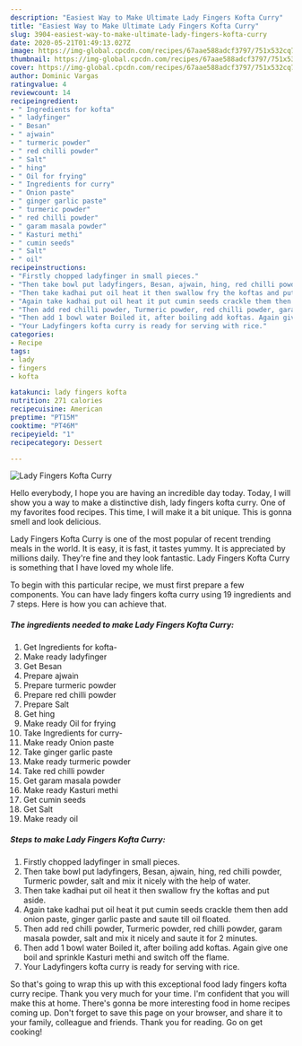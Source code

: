 ```yaml
---
description: "Easiest Way to Make Ultimate Lady Fingers Kofta Curry"
title: "Easiest Way to Make Ultimate Lady Fingers Kofta Curry"
slug: 3904-easiest-way-to-make-ultimate-lady-fingers-kofta-curry
date: 2020-05-21T01:49:13.027Z
image: https://img-global.cpcdn.com/recipes/67aae588adcf3797/751x532cq70/lady-fingers-kofta-curry-recipe-main-photo.jpg
thumbnail: https://img-global.cpcdn.com/recipes/67aae588adcf3797/751x532cq70/lady-fingers-kofta-curry-recipe-main-photo.jpg
cover: https://img-global.cpcdn.com/recipes/67aae588adcf3797/751x532cq70/lady-fingers-kofta-curry-recipe-main-photo.jpg
author: Dominic Vargas
ratingvalue: 4
reviewcount: 14
recipeingredient:
- " Ingredients for kofta"
- " ladyfinger"
- " Besan"
- " ajwain"
- " turmeric powder"
- " red chilli powder"
- " Salt"
- " hing"
- " Oil for frying"
- " Ingredients for curry"
- " Onion paste"
- " ginger garlic paste"
- " turmeric powder"
- " red chilli powder"
- " garam masala powder"
- " Kasturi methi"
- " cumin seeds"
- " Salt"
- " oil"
recipeinstructions:
- "Firstly chopped ladyfinger in small pieces."
- "Then take bowl put ladyfingers, Besan, ajwain, hing, red chilli powder, Turmeric powder, salt and mix it nicely with the help of water."
- "Then take kadhai put oil heat it then swallow fry the koftas and put aside."
- "Again take kadhai put oil heat it put cumin seeds crackle them then add onion paste, ginger garlic paste and saute till oil floated."
- "Then add red chilli powder, Turmeric powder, red chilli powder, garam masala powder, salt and mix it nicely and saute it for 2 minutes."
- "Then add 1 bowl water Boiled it, after boiling add koftas. Again give one boil and sprinkle Kasturi methi and switch off the flame."
- "Your Ladyfingers kofta curry is ready for serving with rice."
categories:
- Recipe
tags:
- lady
- fingers
- kofta

katakunci: lady fingers kofta 
nutrition: 271 calories
recipecuisine: American
preptime: "PT15M"
cooktime: "PT46M"
recipeyield: "1"
recipecategory: Dessert

---
```



![Lady Fingers Kofta Curry](https://img-global.cpcdn.com/recipes/67aae588adcf3797/751x532cq70/lady-fingers-kofta-curry-recipe-main-photo.jpg)

Hello everybody, I hope you are having an incredible day today. Today, I will show you a way to make a distinctive dish, lady fingers kofta curry. One of my favorites food recipes. This time, I will make it a bit unique. This is gonna smell and look delicious.



Lady Fingers Kofta Curry is one of the most popular of recent trending meals in the world. It is easy, it is fast, it tastes yummy. It is appreciated by millions daily. They're fine and they look fantastic. Lady Fingers Kofta Curry is something that I have loved my whole life.


To begin with this particular recipe, we must first prepare a few components. You can have lady fingers kofta curry using 19 ingredients and 7 steps. Here is how you can achieve that.

<!--inarticleads1-->

##### The ingredients needed to make Lady Fingers Kofta Curry:

1. Get  Ingredients for kofta-
1. Make ready  ladyfinger
1. Get  Besan
1. Prepare  ajwain
1. Prepare  turmeric powder
1. Prepare  red chilli powder
1. Prepare  Salt
1. Get  hing
1. Make ready  Oil for frying
1. Take  Ingredients for curry-
1. Make ready  Onion paste
1. Take  ginger garlic paste
1. Make ready  turmeric powder
1. Take  red chilli powder
1. Get  garam masala powder
1. Make ready  Kasturi methi
1. Get  cumin seeds
1. Get  Salt
1. Make ready  oil




<!--inarticleads2-->

##### Steps to make Lady Fingers Kofta Curry:

1. Firstly chopped ladyfinger in small pieces.
1. Then take bowl put ladyfingers, Besan, ajwain, hing, red chilli powder, Turmeric powder, salt and mix it nicely with the help of water.
1. Then take kadhai put oil heat it then swallow fry the koftas and put aside.
1. Again take kadhai put oil heat it put cumin seeds crackle them then add onion paste, ginger garlic paste and saute till oil floated.
1. Then add red chilli powder, Turmeric powder, red chilli powder, garam masala powder, salt and mix it nicely and saute it for 2 minutes.
1. Then add 1 bowl water Boiled it, after boiling add koftas. Again give one boil and sprinkle Kasturi methi and switch off the flame.
1. Your Ladyfingers kofta curry is ready for serving with rice.




So that's going to wrap this up with this exceptional food lady fingers kofta curry recipe. Thank you very much for your time. I'm confident that you will make this at home. There's gonna be more interesting food in home recipes coming up. Don't forget to save this page on your browser, and share it to your family, colleague and friends. Thank you for reading. Go on get cooking!

